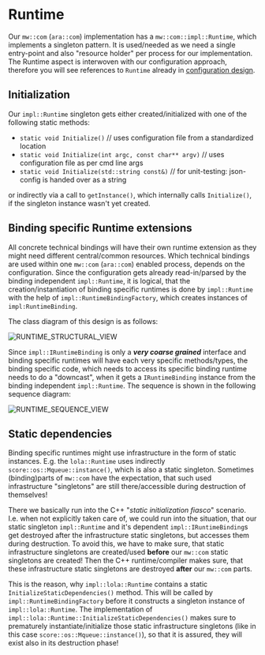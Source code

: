 # Runtime

Our `mw::com` (`ara::com`) implementation has a `mw::com::impl::Runtime`, which implements a singleton pattern.
It is used/needed as we need a single entry-point and also "resource holder" per process for our implementation.
The Runtime aspect is interwoven with our configuration approach, therefore you will see references to `Runtime`
already in [configuration design](../configuration/README.md).

## Initialization
Our `impl::Runtime` singleton gets either created/initialized with one of the following static methods:
- `static void Initialize()` // uses configuration file from a standardized location
- `static void Initialize(int argc, const char** argv)` // uses configuration file as per cmd line args
- `static void Initialize(std::string const&)` // for unit-testing: json-config is handed over as a string

or indirectly via a call to `getInstance()`, which internally calls `Initialize()`, if the singleton instance wasn't yet
created.

## Binding specific Runtime extensions
All concrete technical bindings will have their own runtime extension as they might need different central/common
resources. Which technical bindings are used within one `mw::com` (`ara::com`) enabled process, depends on the
configuration.
Since the configuration gets already read-in/parsed by the binding independent `impl::Runtime`, it is logical, that the
creation/instantiation of binding specific runtimes is done by `impl::Runtime` with the help of
`impl::RuntimeBindingFactory`, which creates instances of `impl:RuntimeBinding`.

The class diagram of this design is as follows:

<img alt="RUNTIME_STRUCTURAL_VIEW" src="https://www.plantuml.com/plantuml/proxy?src=https://raw.githubusercontent.com/eclipse-score/communication/refs/heads/main/score/mw/com/design/runtime/runtime_structural_view.puml">

Since `impl::IRuntimeBinding` is only a **_very coarse grained_** interface and binding specific runtimes will have each
very specific methods/types, the binding specific code, which needs to access its specific binding runtime needs to do
a "downcast", when it gets a `IRuntimeBinding` instance from the binding independent `impl::Runtime`. The sequence is
shown in the following sequence diagram:

<img alt="RUNTIME_SEQUENCE_VIEW" src="https://www.plantuml.com/plantuml/proxy?src=https://raw.githubusercontent.com/eclipse-score/communication/refs/heads/main/score/mw/com/design/runtime/runtime_sequence_view.puml">

## Static dependencies
Binding specific runtimes might use infrastructure in the form of static instances. E.g. the `lola::Runtime` uses
indirectly `score::os::Mqueue::instance()`, which is also a static singleton. Sometimes (binding)parts of `mw::com` have the
expectation, that such used infrastructure "singletons" are still there/accessible during destruction of themselves!

There we basically run into the C++ "_static initialization fiasco_" scenario. I.e. when not explicitly taken care of,
we could run into the situation, that our static singleton `impl::Runtime` and it's dependent `impl::IRuntimeBinding`s
get destroyed after the infrastructure static singletons, but accesses them during destruction. To avoid this, we
have to make sure, that static infrastructure singletons are created/used **before** our `mw::com` static singletons are
created! Then the C++ runtime/compiler makes sure, that these infrastructure static singletons are destroyed **after** our
`mw::com` parts.

This is the reason, why `impl::lola::Runtime` contains a static `InitializeStaticDependencies()` method. This will
be called by `impl::RuntimeBindingFactory` before it constructs a singleton instance of `impl::lola::Runtime`.
The implementation of `impl::lola::Runtime::InitializeStaticDependencies()` makes sure to prematurely
instantiate/initialize those static infrastructure singletons (like in this case `score::os::Mqueue::instance()`), so that
it is assured, they will exist also in its destruction phase!
